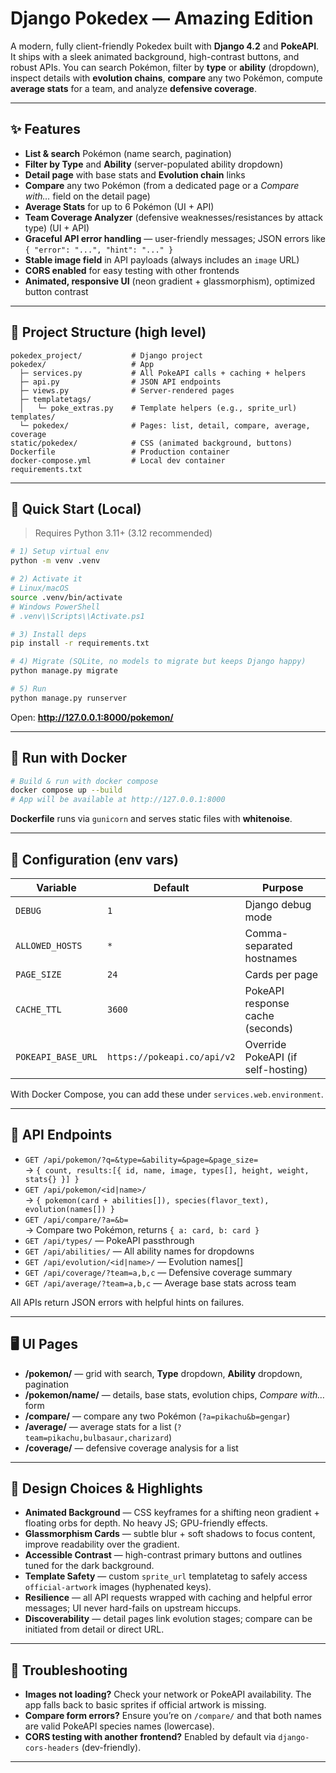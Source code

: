 
# Django Pokedex — Amazing Edition

A modern, fully client-friendly Pokedex built with **Django 4.2** and **PokeAPI**.  
It ships with a sleek animated background, high-contrast buttons, and robust APIs. You can search Pokémon, filter by **type** or **ability** (dropdown), inspect details with **evolution chains**, **compare** any two Pokémon, compute **average stats** for a team, and analyze **defensive coverage**.

---

## ✨ Features

- **List & search** Pokémon (name search, pagination)
- **Filter by Type** and **Ability** (server-populated ability dropdown)
- **Detail page** with base stats and **Evolution chain** links
- **Compare** any two Pokémon (from a dedicated page or a *Compare with…* field on the detail page)
- **Average Stats** for up to 6 Pokémon (UI + API)
- **Team Coverage Analyzer** (defensive weaknesses/resistances by attack type) (UI + API)
- **Graceful API error handling** — user-friendly messages; JSON errors like `{ "error": "...", "hint": "..." }`
- **Stable image field** in API payloads (always includes an `image` URL)
- **CORS enabled** for easy testing with other frontends
- **Animated, responsive UI** (neon gradient + glassmorphism), optimized button contrast

---

## 🧱 Project Structure (high level)

```
pokedex_project/           # Django project
pokedex/                   # App
  ├─ services.py           # All PokeAPI calls + caching + helpers
  ├─ api.py                # JSON API endpoints
  ├─ views.py              # Server-rendered pages
  ├─ templatetags/
  │   └─ poke_extras.py    # Template helpers (e.g., sprite_url)
templates/
  └─ pokedex/              # Pages: list, detail, compare, average, coverage
static/pokedex/            # CSS (animated background, buttons)
Dockerfile                 # Production container
docker-compose.yml         # Local dev container
requirements.txt
```

---

## 🚀 Quick Start (Local)

> Requires Python 3.11+ (3.12 recommended)

```bash
# 1) Setup virtual env
python -m venv .venv

# 2) Activate it
# Linux/macOS
source .venv/bin/activate
# Windows PowerShell
# .venv\\Scripts\\Activate.ps1

# 3) Install deps
pip install -r requirements.txt

# 4) Migrate (SQLite, no models to migrate but keeps Django happy)
python manage.py migrate

# 5) Run
python manage.py runserver
```

Open: **http://127.0.0.1:8000/pokemon/**

---

## 🐳 Run with Docker

```bash
# Build & run with docker compose
docker compose up --build
# App will be available at http://127.0.0.1:8000
```

**Dockerfile** runs via `gunicorn` and serves static files with **whitenoise**.

---

## 🔧 Configuration (env vars)

| Variable            | Default                      | Purpose                              |
|--------------------|------------------------------|--------------------------------------|
| `DEBUG`            | `1`                          | Django debug mode                    |
| `ALLOWED_HOSTS`    | `*`                          | Comma-separated hostnames            |
| `PAGE_SIZE`        | `24`                         | Cards per page                       |
| `CACHE_TTL`        | `3600`                       | PokeAPI response cache (seconds)     |
| `POKEAPI_BASE_URL` | `https://pokeapi.co/api/v2`  | Override PokeAPI (if self-hosting)   |

With Docker Compose, you can add these under `services.web.environment`.

---

## 🔗 API Endpoints

- `GET /api/pokemon/?q=&type=&ability=&page=&page_size=`  
  → `{ count, results:[{ id, name, image, types[], height, weight, stats{} }] }`
- `GET /api/pokemon/<id|name>/`  
  → `{ pokemon(card + abilities[]), species(flavor_text), evolution(names[]) }`
- `GET /api/compare/?a=&b=`  
  → Compare two Pokémon, returns `{ a: card, b: card }`
- `GET /api/types/` — PokeAPI passthrough
- `GET /api/abilities/` — All ability names for dropdowns
- `GET /api/evolution/<id|name>/` — Evolution names[]
- `GET /api/coverage/?team=a,b,c` — Defensive coverage summary
- `GET /api/average/?team=a,b,c` — Average base stats across team

All APIs return JSON errors with helpful hints on failures.

---

## 🖥️ UI Pages

- **/pokemon/** — grid with search, **Type** dropdown, **Ability** dropdown, pagination
- **/pokemon/name/** — details, base stats, evolution chips, *Compare with…* form
- **/compare/** — compare any two Pokémon (`?a=pikachu&b=gengar`)
- **/average/** — average stats for a list (`?team=pikachu,bulbasaur,charizard`)
- **/coverage/** — defensive coverage analysis for a list

---

## 🎨 Design Choices & Highlights

- **Animated Background** — CSS keyframes for a shifting neon gradient + floating orbs for depth. No heavy JS; GPU-friendly effects.
- **Glassmorphism Cards** — subtle blur + soft shadows to focus content, improve readability over the gradient.
- **Accessible Contrast** — high-contrast primary buttons and outlines tuned for the dark background.
- **Template Safety** — custom `sprite_url` templatetag to safely access `official-artwork` images (hyphenated keys).
- **Resilience** — all API requests wrapped with caching and helpful error messages; UI never hard-fails on upstream hiccups.
- **Discoverability** — detail pages link evolution stages; compare can be initiated from detail or direct URL.

---

## 🧪 Troubleshooting

- **Images not loading?** Check your network or PokeAPI availability. The app falls back to basic sprites if official artwork is missing.
- **Compare form errors?** Ensure you’re on `/compare/` and that both names are valid PokeAPI species names (lowercase).
- **CORS testing with another frontend?** Enabled by default via `django-cors-headers` (dev-friendly).

---
